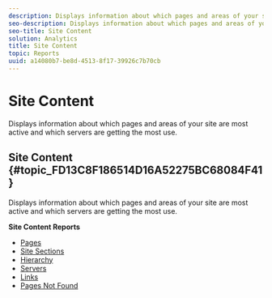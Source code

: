 ```yaml
---
description: Displays information about which pages and areas of your site are most active and which servers are getting the most use.
seo-description: Displays information about which pages and areas of your site are most active and which servers are getting the most use.
seo-title: Site Content
solution: Analytics
title: Site Content
topic: Reports
uuid: a14080b7-be8d-4513-8f17-39926c7b70cb
---
```


# Site Content

Displays information about which pages and areas of your site are most active and which servers are getting the most use.

## Site Content {#topic_FD13C8F186514D16A52275BC68084F41}

Displays information about which pages and areas of your site are most active and which servers are getting the most use. 

**Site Content Reports**

* [Pages](../../../components/c-variables/dimensionslist/reports-pages.md#concept_0219136EA25745B58434D0C7E751D7D5) 
* [Site Sections](../../../components/c-variables/dimensionslist/reports-site-sections.md#concept_39E550D7A9E34C9580E81F5F9E12BDDD) 
* [Hierarchy](../../../components/c-variables/dimensionslist/reports-hierarchy.md#concept_845DFC7699C54E4A81C89D7F5396136B) 
* [Servers](../../../components/c-variables/dimensionslist/reports-servers.md#concept_A5CABE5BB44E4919BE27E7C4EAD8F6CE) 
* [Links](../../../components/c-variables/dimensionslist/reports-links.md#concept_E6D8D3C5A834415C972CF4002D849281) 
* [Pages Not Found](../../../components/c-variables/dimensionslist/reports-pages-not-found.md#concept_46A8DB85A4DE428A944C5711B2AE625B)

